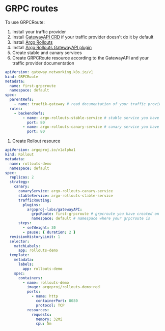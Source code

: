 # GRPC routes

To use GRPCRoute:

1. Install your traffic provider
2. Install [GatewayAPI CRD](https://gateway-api.sigs.k8s.io/guides/#installing-gateway-api) if your traffic provider doesn't do it by default
3. Install [Argo Rollouts](https://argoproj.github.io/argo-rollouts/installation/)
4. Install [Argo Rollouts GatewayAPI plugin](installation.md)
5. Create stable and canary services
6. Create GRPCRoute resource according to the GatewayAPI and your traffic provider documentation
```yaml
apiVersion: gateway.networking.k8s.io/v1
kind: GRPCRoute
metadata:
  name: first-grpcroute
  namespace: default
spec:
  parentRefs:
    - name: traefik-gateway # read documentation of your traffic provider to understand what you need to specify here
  rules:
    - backendRefs:
        - name: argo-rollouts-stable-service # stable service you have created on the 5th step
          port: 80
        - name: argo-rollouts-canary-service # canary service you have created on the 5th step
          port: 80
```
1. Create Rollout resource
```yaml
apiVersion: argoproj.io/v1alpha1
kind: Rollout
metadata:
  name: rollouts-demo
  namespace: default
spec:
  replicas: 2
  strategy:
    canary:
      canaryService: argo-rollouts-canary-service
      stableService: argo-rollouts-stable-service
      trafficRouting:
        plugins:
          argoproj-labs/gatewayAPI:
            grpcRoute: first-grpcroute # grpcroute you have created on the 6th step
            namespace: default # namespace where your grpcroute is
      steps:
        - setWeight: 30
        - pause: { duration: 2 }
  revisionHistoryLimit: 1
  selector:
    matchLabels:
      app: rollouts-demo
  template:
    metadata:
      labels:
        app: rollouts-demo
    spec:
      containers:
        - name: rollouts-demo
          image: argoproj/rollouts-demo:red
          ports:
            - name: http
              containerPort: 8080
              protocol: TCP
          resources:
            requests:
              memory: 32Mi
              cpu: 5m
```